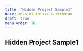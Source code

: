 ```yaml
---
title: "Hidden Project Sample1"
date: 2023-04-19T14:13:15+09:00
draft: true
menu_order: 20
---
```

## Hidden Project Sample1
